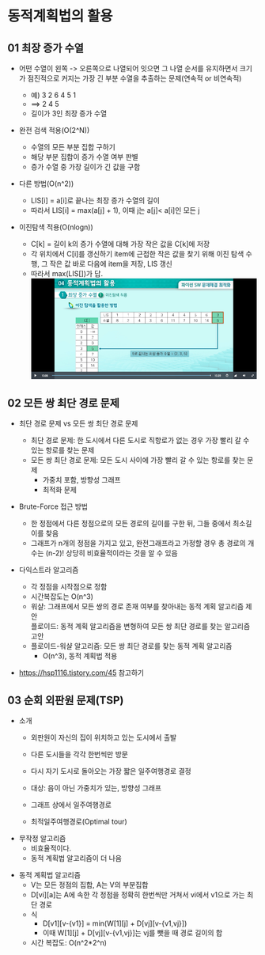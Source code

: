 # 동적계획법의 활용

## 01 최장 증가 수열

-   어떤 수열이 왼쪽 -> 오른쪽으로 나열되어 잇으면 그 나열 순서를 유지하면서 크기가 점진적으로 커지는 가장 긴 부분 수열을 추출하는 문제(연속적 or 비연속적)

    -   예) 3 2 6 4 5 1
    -   ==> 2 4 5
    -   길이가 3인 최장 증가 수열

-   완전 검색 적용(O(2^N))

    -   수열의 모든 부분 집합 구하기
    -   해당 부분 집합이 증가 수열 여부 판별
    -   증가 수열 중 가장 길이가 긴 값을 구함

-   다른 방법(O(n^2))

    -   LIS[i] = a[i]로 끝나는 최장 증가 수열의 길이
    -   따라서 LIS[i] = max(a[j] + 1), 이때 j는 a[j]< a[i]인 모든 j

-   이진탐색 적용(O(nlogn))
    -   C[k] = 길이 k의 증가 수열에 대해 가장 작은 값을 C[k]에 저장
    -   각 위치에서 C[i]를 갱신하기 item에 근접한 작은 값을 찾기 위해 이진 탐색 수행, 그 작은 값 바로 다음에 item을 저장, LIS 갱신
    -   따라서 max(LIS[])가 답.  
        ![](2020-04-14-12-30-04.png)

## 02 모든 쌍 최단 경로 문제

-   최단 경로 문제 vs 모든 쌍 최단 경로 문제

    -   최단 경로 문제: 한 도시에서 다른 도시로 직항로가 없는 경우 가장 빨리 갈 수 있는 항로를 찾는 문제
    -   모든 쌍 최단 경로 문제: 모든 도시 사이에 가장 빨리 갈 수 있는 항로를 찾는 문제
        -   가중치 포함, 방향성 그래프
        -   최적화 문제

-   Brute-Force 접근 방법

    -   한 정점에서 다른 정점으로의 모든 경로의 길이를 구한 뒤, 그들 중에서 최소길이를 찾음
    -   그래프가 n개의 정점을 가지고 있고, 완전그래프라고 가정할 경우 총 경로의 개수는 (n-2)!
        상당히 비효율적이라는 것을 알 수 있음

-   다익스트라 알고리즘

    -   각 정점을 시작점으로 정함
    -   시간복잡도는 O(n^3)
    -   워샬: 그래프에서 모든 쌍의 경로 존재 여부를 찾아내는 동적 계획 알고리즘 제안  
        플로이드: 동적 계획 알고리즘을 변형하여 모든 쌍 최단 경로를 찾는 알고리즘 고안
    -   플로이드-워샬 알고리즘: 모든 쌍 최단 경로를 찾는 동적 계획 알고리즘
        -   O(n^3), 동적 계획법 적용

-   https://hsp1116.tistory.com/45 참고하기

## 03 순회 외판원 문제(TSP)

-   소개

    -   외판원이 자신의 집이 위치하고 있는 도시에서 출발
    -   다른 도시들을 각각 한번씩만 방문
    -   다시 자기 도시로 돌아오는 가장 짧은 일주여행경로 결정

    -   대상: 음이 아닌 가중치가 있는, 방향성 그래프
    -   그래프 상에서 일주여행경로
    -   최적일주여행경로(Optimal tour)

*   무작정 알고리즘
    -   비효율적이다.
    -   동적 계획법 알고리즘이 더 나음

-   동적 계획법 알고리즘
    -   V는 모든 정점의 집합, A는 V의 부분집합
    -   D[vi][a]는 A에 속한 각 정점을 정확히 한번씩만 거쳐서 vi에서 v1으로 가는 최단 경로
    -   식
        -   D[v1][v-{v1}] = min(W[1][j] + D[vj][v-{v1,vj}])
        -   이때 W[1][j] + D[vj][v-{v1,vj}]는 vj를 뺏을 때 경로 길이의 합
    -   시간 복잡도: O(n^2\*2^n)
